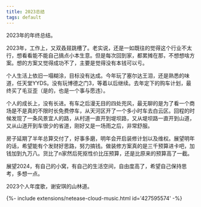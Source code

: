```yaml
---
title: 2023总结
tags: default
---
```


2023年的年终总结。

2023年，工作上，又双叒叕跳槽了。老实说，还是一如既往的觉得这个行业不太行，想看看能不能自己搞点小本生意。但是每次回到家，都累摊在那，不想想啥方案。想的方案又觉得成功不了，主要是觉得没有本钱可以亏。

个人生活上依旧一塌糊涂，目标没有达成。今年玩了塞尔达王泪，还是熟悉的味道，任天堂YYDS。没有玩博德之门3，等着以后继续。去年定下的购车计划，最终买了毛豆歪（是的，也是一个事与愿违）。

个人的成长上，没有长进。有车之后漫无目的四处兜风，最无聊的是为了看一个商场是不是真的不限时长免费停车，从天河区开了一个多小时车去白云区。回程的时候发现了一条风景宜人的路，从村道一直开到堤坝路，又从堤坝路一直开到山道，又从山道开到车很少的省道，刚好又是一场雨之后，非常舒服。

房子延期了半年总算交付了，好事多磨，明年会开启装修计划以及维权。展望明年的话，希望能有个发财好思路，努力搞钱。做装修方案真的是三千预算进卡吧，加钱加到九万八。货比了n家然后死抠性价比压预算，还是比原来的预算高了一截。

展望2024，有自己的小窝，有自己的生活空间，自由度高了，希望自己保持思考，多想一点。

2023个人年度歌，谢安琪的山林道。

<div>{%- include extensions/netease-cloud-music.html id='427595574' -%}</div>